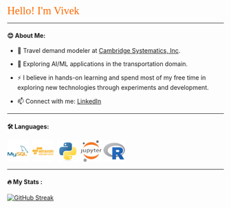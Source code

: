 

 <span style="font-size:25px;color:#ff6900;font-weight:200;font-family:
 'Bradley Hand';src: url('BRADHI.ttf')">Hello! I'm Vivek</span>

 
---

#### :blush: About Me:

- 🔭   Travel demand modeler at [Cambridge Systematics, Inc](https://camsys.com/).

- 🌱   Exploring AI/ML applications in the transportation domain.

- :zap: I believe in hands-on learning and spend most of my free time in exploring new technologies through experiments and development. 

- 📫  Connect with me: [LinkedIn](www.linkedin.com/in/vivekyadav26)

---

#### :hammer_and_wrench: Languages:

<div>
  <img src="https://github.com/devicons/devicon/blob/master/icons/mysql/mysql-original-wordmark.svg" title="MySQL"  alt="MySQL" width="50" height="50"/>&nbsp;
  <img src="https://github.com/devicons/devicon/blob/master/icons/amazonwebservices/amazonwebservices-plain-wordmark.svg" title="AWS" alt="AWS" width="50" height="50"/>&nbsp;
  <img src="https://github.com/devicons/devicon/blob/master/icons/python/python-original.svg" title="Python" **alt="Python" width="50" height="50"/>
  <img src="https://github.com/devicons/devicon/blob/master/icons/jupyter/jupyter-original-wordmark.svg" title="Jupyter" **alt="Jupyter" width="50" height="50"/>
  <img src="https://github.com/devicons/devicon/blob/master/icons/r/r-original.svg" title="R" **alt="R" width="50" height="50"/>
</div>

---

#### :fire: My Stats :
[![GitHub Streak](https://github-readme-streak-stats.herokuapp.com?user=vivekyadav26&theme=gruvbox_duo&date_format=M%20j%5B%2C%20Y%5D)](https://git.io/streak-stats)
